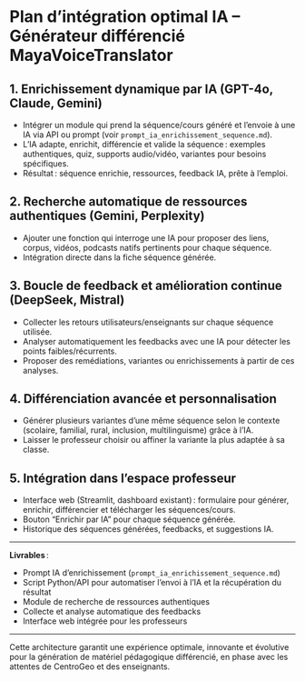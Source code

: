 # Plan d’intégration optimal IA – Générateur différencié MayaVoiceTranslator

## 1. Enrichissement dynamique par IA (GPT-4o, Claude, Gemini)
- Intégrer un module qui prend la séquence/cours généré et l’envoie à une IA via API ou prompt (voir `prompt_ia_enrichissement_sequence.md`).
- L’IA adapte, enrichit, différencie et valide la séquence : exemples authentiques, quiz, supports audio/vidéo, variantes pour besoins spécifiques.
- Résultat : séquence enrichie, ressources, feedback IA, prête à l’emploi.

## 2. Recherche automatique de ressources authentiques (Gemini, Perplexity)
- Ajouter une fonction qui interroge une IA pour proposer des liens, corpus, vidéos, podcasts natifs pertinents pour chaque séquence.
- Intégration directe dans la fiche séquence générée.

## 3. Boucle de feedback et amélioration continue (DeepSeek, Mistral)
- Collecter les retours utilisateurs/enseignants sur chaque séquence utilisée.
- Analyser automatiquement les feedbacks avec une IA pour détecter les points faibles/récurrents.
- Proposer des remédiations, variantes ou enrichissements à partir de ces analyses.

## 4. Différenciation avancée et personnalisation
- Générer plusieurs variantes d’une même séquence selon le contexte (scolaire, familial, rural, inclusion, multilinguisme) grâce à l’IA.
- Laisser le professeur choisir ou affiner la variante la plus adaptée à sa classe.

## 5. Intégration dans l’espace professeur
- Interface web (Streamlit, dashboard existant) : formulaire pour générer, enrichir, différencier et télécharger les séquences/cours.
- Bouton “Enrichir par IA” pour chaque séquence générée.
- Historique des séquences générées, feedbacks, et suggestions IA.

---
**Livrables** :
- Prompt IA d’enrichissement (`prompt_ia_enrichissement_sequence.md`)
- Script Python/API pour automatiser l’envoi à l’IA et la récupération du résultat
- Module de recherche de ressources authentiques
- Collecte et analyse automatique des feedbacks
- Interface web intégrée pour les professeurs

---
Cette architecture garantit une expérience optimale, innovante et évolutive pour la génération de matériel pédagogique différencié, en phase avec les attentes de CentroGeo et des enseignants.
